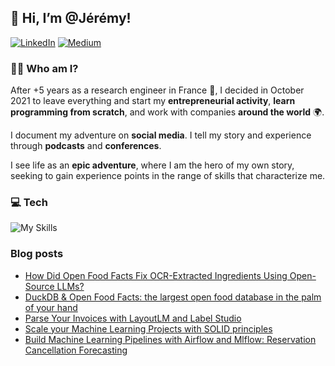 ## 👋 Hi, I’m @Jérémy!

[![LinkedIn](https://img.shields.io/badge/linkedin-%230077B5.svg?style=for-the-badge&logo=linkedin&logoColor=white)](https://www.linkedin.com/in/jeremy-arancio/)
[![Medium](https://img.shields.io/badge/Medium-12100E?style=for-the-badge&logo=medium&logoColor=white)](https://medium.com/@jeremyarancio)

### 🦸‍♂️ Who am I?
After +5 years as a research engineer in France 🐓, I decided in October 2021 to leave everything and start my **entrepreneurial activity**, **learn programming from scratch**, and work with companies **around the world** 🌍.

I document my adventure on **social media**. I tell my story and experience through **podcasts** and **conferences**.

I see life as an **epic adventure**, where I am the hero of my own story, seeking to gain experience points in the range of skills that characterize me.



### 💻 Tech

![My Skills](https://skillicons.dev/icons?i=py,pytorch,linux,docker,aws,gcp,fastapi,postgres,ts,react)

### Blog posts
<!-- BLOG-POST-LIST:START -->
- [How Did Open Food Facts Fix OCR-Extracted Ingredients Using Open-Source LLMs?](https://towardsdatascience.com/how-did-open-food-facts-use-open-source-llms-to-enhance-ingredients-extraction-d74dfe02e0e4?source=rss-7a4c4019f28e------2)
- [DuckDB &amp; Open Food Facts: the largest open food database in the palm of your hand](https://medium.com/@jeremyarancio/duckdb-open-food-facts-the-largest-open-food-database-in-the-palm-of-your-hand-0d4ab30d0701?source=rss-7a4c4019f28e------2)
- [Parse Your Invoices with LayoutLM and Label Studio](https://towardsdatascience.com/parse-your-invoices-with-layoutlm-and-label-studio-6055ce3c14fe?source=rss-7a4c4019f28e------2)
- [Scale your Machine Learning Projects  with SOLID principles](https://towardsdatascience.com/scale-your-machine-learning-projects-with-solid-principles-824230fa8ba1?source=rss-7a4c4019f28e------2)
- [Build Machine Learning Pipelines with Airflow and Mlflow: Reservation Cancellation Forecasting](https://towardsdatascience.com/build-machine-learning-pipelines-with-airflow-and-mlflow-reservation-cancellation-forecasting-da675d409842?source=rss-7a4c4019f28e------2)
<!-- BLOG-POST-LIST:END -->
